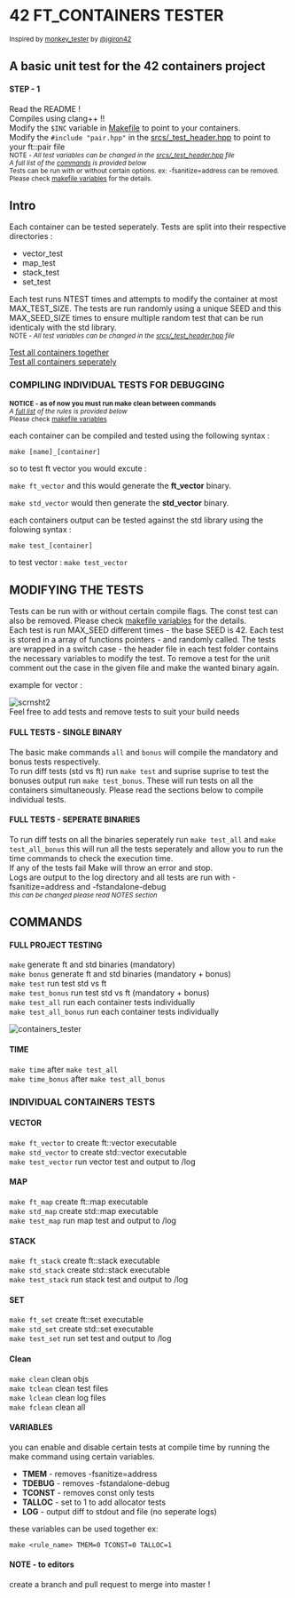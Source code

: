 # 42 FT_CONTAINERS TESTER
<sub> Inspired by [monkey_tester](https://github.com/jgiron42/ft_containers_monkey_tester) by [@jgiron42](https://github.com/jgiron42)</sub>
## A basic unit test for the 42 containers project
#### STEP - 1
Read the README !   
Compiles using clang++ !!  
Modify the ```$INC``` variable in [Makefile](https://github.com/5atchm1n/ft_containers-tester-42/blob/master/Makefile) to point to your containers.  
Modify the `#include "pair.hpp"` in the [srcs/_test_header.hpp](https://github.com/5atchm1n/ft_containers-tester-42/blob/master/srcs/_test_header.hpp) to point to your ft::pair file  
<sub>NOTE - *All test variables can be changed in the [srcs/_test_header.hpp](https://github.com/5atchm1n/ft_containers-tester-42/blob/master/srcs/_test_header.hpp) file*</sub>  
<sub>*A full list of the [commands](#COMMANDS) is provided below*</sub>  
<sub>Tests can be run with or without certain options. ex: -fsanitize=address can be removed. Please check [makefile variables](#VARIABLES) for the details.</sub>
## Intro
Each container can be tested seperately. Tests are split into their respective directories :
<ul>
<li> vector_test
<li> map_test
<li> stack_test
<li> set_test
</ul>

Each test runs NTEST times and attempts to modify the container at most MAX_TEST_SIZE. The tests are run randomly using a unique SEED and this MAX_SEED_SIZE times to ensure multiple random test that can be run identicaly with the std library.  
<sub>NOTE - *All test variables can be changed in the [srcs/_test_header.hpp](https://github.com/5atchm1n/ft_containers-tester-42/blob/master/srcs/_test_header.hpp) file*</sub>

[Test all containers together](#FULL-TESTS-SINGLE-BINARY)  
[Test all containers seperately](#FULL-TEST-SEPERATE-BINARIES)  
### COMPILING INDIVIDUAL TESTS FOR DEBUGGING  
<sub> <b>NOTICE - as of now you must run make clean between commands </b> </sub>  
<sub>*A [full list](#COMMANDS) of the rules is provided below*</sub>  
<sub> Please check [makefile variables](#VARIABLES) </sub>

each container can be compiled and tested using the following syntax :

```make [name]_[container]```  

so to test ft vector you would excute :  

```make ft_vector``` and this would generate the **ft_vector** binary.  

```make std_vector``` would then generate the **std_vector** binary.  

each containers output can be tested against the std library using the folowing syntax :  

```make test_[container]```  

to test vector : ```make test_vector```
## MODIFYING THE TESTS

Tests can be run with or without certain compile flags. The const test can also be removed. Please check [makefile variables](#VARIABLES) for the details.  
Each test is run MAX_SEED different times - the base SEED is 42.
Each test is stored in a array of functions pointers - and randomly called.
The tests are wrapped in a switch case - the header file in each test folder contains the necessary variables to modify the test. To remove a test for the unit comment out the case in the given file and make the wanted binary again.  

example for vector :

![scrnsht2](https://user-images.githubusercontent.com/61289826/158005653-54339d4f-d99d-497d-b0a6-cec9c4b7c27d.png)  
Feel free to add tests and remove tests to suit your build needs
#### FULL TESTS - SINGLE BINARY

The basic make commands ```all``` and ```bonus``` will compile the mandatory and bonus tests respectively.  
To run diff tests (std vs ft) run ```make test``` and suprise suprise to test the bonuses output
run ```make test_bonus```. These will run tests on all the containers simultaneously. Please read the sections below to compile individual tests.

#### FULL TESTS - SEPERATE BINARIES

To run diff tests on all the binaries seperately run ```make test_all``` and ```make test_all_bonus``` this will run all the tests seperately and allow you to run the time commands to check the execution time.  
If any of the tests fail Make will throw an error and stop.  
Logs are output to the log directory and all tests are run with -fsanitize=address and -fstandalone-debug  
<sub>*this can be changed please read NOTES section*</sub>
## COMMANDS
#### FULL PROJECT TESTING  
```make```              generate ft and std binaries (mandatory)  
```make bonus```        generate ft and std binaries (mandatory + bonus)  
```make test```         run test std vs ft  
```make test_bonus```   run test std vs ft (mandatory + bonus)  
```make test_all```      run each container tests individually  
```make test_all_bonus``` run each container tests individually

![containers_tester](https://user-images.githubusercontent.com/61289826/158044256-5ee131c2-3317-4d57-8826-dbe8e8283ed7.png)  
#### TIME
```make time```  after ```make test_all```  
```make time_bonus```  after ```make test_all_bonus```
### INDIVIDUAL CONTAINERS TESTS
#### VECTOR
```make ft_vector``` to create ft::vector executable  
```make std_vector```   to create std::vector executable  
```make test_vector```  run vector test and output to /log  
#### MAP
```make ft_map```		create ft::map executable  
```make std_map```		create std::map executable  
```make test_map```		run map test and output to /log  
#### STACK
```make ft_stack```		create ft::stack executable  
```make std_stack```	create std::stack executable  
```make test_stack```	run stack test and output to /log  
#### SET
```make ft_set```		create ft::set executable  
```make std_set```		create std::set executable  
```make test_set```		run set test and output to /log  
#### Clean
```make clean```		clean objs  
```make tclean```       clean test files  
```make lclean```       clean log files  
```make fclean```       clean all  
#### VARIABLES
you can enable and disable certain tests at compile time by running the make command using certain variables.
<ul>
<li> <b>TMEM</b> - removes -fsanitize=address </li>
<li> <b>TDEBUG</b> - removes -fstandalone-debug </li>
<li> <b>TCONST</b> - removes const only tests </li>
<li> <b>TALLOC</b> - set to 1 to add allocator tests </li>
<li> <b>LOG</b> - output diff to stdout and file (no seperate logs)</li>
</ul>
these variables can be used together ex:

```make <rule_name> TMEM=0 TCONST=0 TALLOC=1```

#### NOTE - to editors
create a branch and pull request to merge into master !
